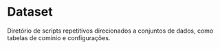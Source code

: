 # Dataset

Diretório de scripts repetitivos direcionados a conjuntos de dados, como tabelas de comínio e configurações.

